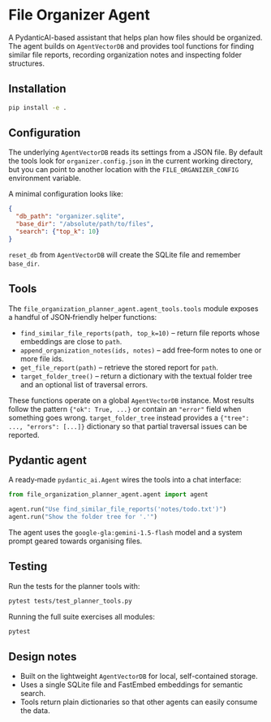 # File Organizer Agent

A PydanticAI-based assistant that helps plan how files should be organized.  The agent
builds on `AgentVectorDB` and provides tool functions for finding similar file reports,
recording organization notes and inspecting folder structures.

## Installation

```bash
pip install -e .
```

## Configuration

The underlying `AgentVectorDB` reads its settings from a JSON file.  By default the
tools look for `organizer.config.json` in the current working directory, but you can
point to another location with the `FILE_ORGANIZER_CONFIG` environment variable.

A minimal configuration looks like:

```json
{
  "db_path": "organizer.sqlite",
  "base_dir": "/absolute/path/to/files",
  "search": {"top_k": 10}
}
```

`reset_db` from `AgentVectorDB` will create the SQLite file and remember `base_dir`.

## Tools

The `file_organization_planner_agent.agent_tools.tools` module exposes a handful of
JSON‑friendly helper functions:

- `find_similar_file_reports(path, top_k=10)` – return file reports whose embeddings
  are close to `path`.
- `append_organization_notes(ids, notes)` – add free‑form notes to one or more file
  ids.
- `get_file_report(path)` – retrieve the stored report for `path`.
- `target_folder_tree()` – return a dictionary with the textual folder tree and
  an optional list of traversal errors.

These functions operate on a global `AgentVectorDB` instance. Most results follow
the pattern `{"ok": True, ...}` or contain an `"error"` field when something goes
wrong. `target_folder_tree` instead provides a `{"tree": ..., "errors": [...]}`
dictionary so that partial traversal issues can be reported.

## Pydantic agent

A ready‑made `pydantic_ai.Agent` wires the tools into a chat interface:

```python
from file_organization_planner_agent.agent import agent

agent.run("Use find_similar_file_reports('notes/todo.txt')")
agent.run("Show the folder tree for '.'")
```

The agent uses the `google-gla:gemini-1.5-flash` model and a system prompt geared
towards organising files.

## Testing

Run the tests for the planner tools with:

```bash
pytest tests/test_planner_tools.py
```

Running the full suite exercises all modules:

```bash
pytest
```

## Design notes

* Built on the lightweight `AgentVectorDB` for local, self-contained storage.
* Uses a single SQLite file and FastEmbed embeddings for semantic search.
* Tools return plain dictionaries so that other agents can easily consume the data.
